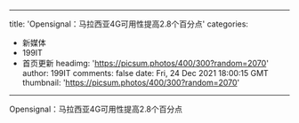 
---
title: 'Opensignal：马拉西亚4G可用性提高2.8个百分点'
categories: 
 - 新媒体
 - 199IT
 - 首页更新
headimg: 'https://picsum.photos/400/300?random=2070'
author: 199IT
comments: false
date: Fri, 24 Dec 2021 18:00:15 GMT
thumbnail: 'https://picsum.photos/400/300?random=2070'
---

<div>   
Opensignal：马拉西亚4G可用性提高2.8个百分点  
</div>
            